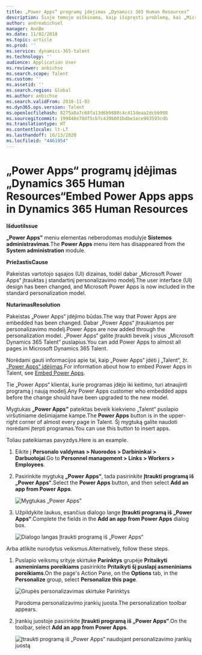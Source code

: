 ```yaml
---
title: „Power Apps“ programų įdėjimas „Dynamics 365 Human Resources“
description: Šioje temoje aiškinama, kaip išspręsti problemą, kai „Microsoft Power Apps“ meniu elementas neberodomas sistemos administravimo modulyje.
author: andreabichsel
manager: AnnBe
ms.date: 11/02/2018
ms.topic: article
ms.prod: ''
ms.service: dynamics-365-talent
ms.technology: ''
audience: Application User
ms.reviewer: anbichse
ms.search.scope: Talent
ms.custom: ''
ms.assetid: ''
ms.search.region: Global
ms.author: anbichse
ms.search.validFrom: 2018-11-02
ms.dyn365.ops.version: Talent
ms.openlocfilehash: 8275a8a7c68fa13d6b9880c4c411deaa2dcbb998
ms.sourcegitcommit: 199848e78df5cb7c439b001bdbe1ece963593cdb
ms.translationtype: HT
ms.contentlocale: lt-LT
ms.lasthandoff: 10/13/2020
ms.locfileid: "4461954"
---
```

# <a name="embed-power-apps-apps-in-dynamics-365-human-resources"></a><span data-ttu-id="97f7e-103">„Power Apps“ programų įdėjimas „Dynamics 365 Human Resources“</span><span class="sxs-lookup"><span data-stu-id="97f7e-103">Embed Power Apps apps in Dynamics 365 Human Resources</span></span>

<span data-ttu-id="97f7e-104">**Išduoti**</span><span class="sxs-lookup"><span data-stu-id="97f7e-104">**Issue**</span></span>

<span data-ttu-id="97f7e-105">**„Power Apps”** meniu elementas neberodomas modulyje **Sistemos administravimas**.</span><span class="sxs-lookup"><span data-stu-id="97f7e-105">The **Power Apps** menu item has disappeared from the **System administration** module.</span></span>

<span data-ttu-id="97f7e-106">**Priežastis**</span><span class="sxs-lookup"><span data-stu-id="97f7e-106">**Cause**</span></span>

<span data-ttu-id="97f7e-107">Pakeistas vartotojo sąsajos (UI) dizainas, todėl dabar „Microsoft Power Apps“ įtrauktas į standartinį personalizavimo modelį.</span><span class="sxs-lookup"><span data-stu-id="97f7e-107">The user interface (UI) design has been changed, and Microsoft Power Apps is now included in the standard personalization model.</span></span>

<span data-ttu-id="97f7e-108">**Nutarimas**</span><span class="sxs-lookup"><span data-stu-id="97f7e-108">**Resolution**</span></span>

<span data-ttu-id="97f7e-109">Pakeistas „Power Apps“ įdėjimo būdas.</span><span class="sxs-lookup"><span data-stu-id="97f7e-109">The way that Power Apps are embedded has been changed.</span></span> <span data-ttu-id="97f7e-110">Dabar „Power Apps“ įtraukiamos per personalizavimo modelį.</span><span class="sxs-lookup"><span data-stu-id="97f7e-110">Power Apps are now added through the personalization model.</span></span> <span data-ttu-id="97f7e-111">„Power Apps“ galite įtraukti beveik į visus „Microsoft Dynamics 365 Talent“ puslapius.</span><span class="sxs-lookup"><span data-stu-id="97f7e-111">You can add Power Apps to almost all pages in Microsoft Dynamics 365 Talent.</span></span>

<span data-ttu-id="97f7e-112">Norėdami gauti informacijos apie tai, kaip „Power Apps“ įdėti į „Talent“, žr. [„Power Apps“ įdėjimas](https://docs.microsoft.com/dynamics365/unified-operations/fin-and-ops/get-started/embed-power-apps).</span><span class="sxs-lookup"><span data-stu-id="97f7e-112">For information about how to embed Power Apps in Talent, see [Embed Power Apps](https://docs.microsoft.com/dynamics365/unified-operations/fin-and-ops/get-started/embed-power-apps).</span></span>

<span data-ttu-id="97f7e-113">Tie „Power Apps“ klientai, kurie programas įdėjo iki keitimo, turi atnaujinti programą į naują modelį.</span><span class="sxs-lookup"><span data-stu-id="97f7e-113">Any Power Apps customer who embedded apps before the change should have been upgraded to the new model.</span></span>

<span data-ttu-id="97f7e-114">Mygtukas **„Power Apps”** pateiktas beveik kiekvieno „Talent“ puslapio viršutiniame dešiniajame kampe.</span><span class="sxs-lookup"><span data-stu-id="97f7e-114">The **Power Apps** button is in the upper-right corner of almost every page in Talent.</span></span> <span data-ttu-id="97f7e-115">Šį mygtuką galite naudoti norėdami įterpti programas.</span><span class="sxs-lookup"><span data-stu-id="97f7e-115">You can use this button to insert apps.</span></span>

<span data-ttu-id="97f7e-116">Toliau pateikiamas pavyzdys.</span><span class="sxs-lookup"><span data-stu-id="97f7e-116">Here is an example.</span></span>

1. <span data-ttu-id="97f7e-117">Eikite į **Personalo valdymas \> Nuorodos \> Darbininkai \> Darbuotojai**.</span><span class="sxs-lookup"><span data-stu-id="97f7e-117">Go to **Personnel management \> Links \> Workers \> Employees**.</span></span>
2. <span data-ttu-id="97f7e-118">Pasirinkite mygtuką **„Power Apps“**, tada pasirinkite **Įtraukti programą iš „Power Apps“**.</span><span class="sxs-lookup"><span data-stu-id="97f7e-118">Select the **Power Apps** button, and then select **Add an app from Power Apps**.</span></span>

    ![Mygtukas „Power Apps”](media/png.png)

3. <span data-ttu-id="97f7e-120">Užpildykite laukus, esančius dialogo lange **Įtraukti programą iš „Power Apps“**.</span><span class="sxs-lookup"><span data-stu-id="97f7e-120">Complete the fields in the **Add an app from Power Apps** dialog box.</span></span>

    ![Dialogo langas Įtraukti programą iš „Power Apps“](media/insert-powerapp.png)

<span data-ttu-id="97f7e-122">Arba atlikite nurodytus veiksmus.</span><span class="sxs-lookup"><span data-stu-id="97f7e-122">Alternatively, follow these steps.</span></span>

1. <span data-ttu-id="97f7e-123">Puslapio veiksmų srityje skirtuke **Parinktys** grupėje **Pritaikyti asmeniniams poreikiams** pasirinkite **Pritaikyti šį puslapį asmeniniams poreikiams**.</span><span class="sxs-lookup"><span data-stu-id="97f7e-123">On the page's Action Pane, on the **Options** tab, in the **Personalize** group, select **Personalize this page**.</span></span>

    ![Grupės personalizavimas skirtuke Parinktys](media/options.png)

    <span data-ttu-id="97f7e-125">Parodoma personalizavimo įrankių juosta.</span><span class="sxs-lookup"><span data-stu-id="97f7e-125">The personalization toolbar appears.</span></span>

2. <span data-ttu-id="97f7e-126">Įrankių juostoje pasirinkite **Įtraukti programą iš „Power Apps“**.</span><span class="sxs-lookup"><span data-stu-id="97f7e-126">On the toolbar, select **Add an app from Power Apps**.</span></span>

    ![Įtraukti programą iš „Power Apps“ naudojant personalizavimo įrankių juostą](media/powerapp-bar.png)
